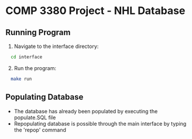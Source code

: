 # COMP 3380 Project - NHL Database

## Running Program
1. Navigate to the interface directory:
  ```bash
    cd interface
  ``` 

2. Run the program:
  ```bash
    make run
  ``` 

## Populating Database
- The database has already been populated by executing the populate.SQL file
- Repopulating database is possible through the main interface by typing the 'repop' command